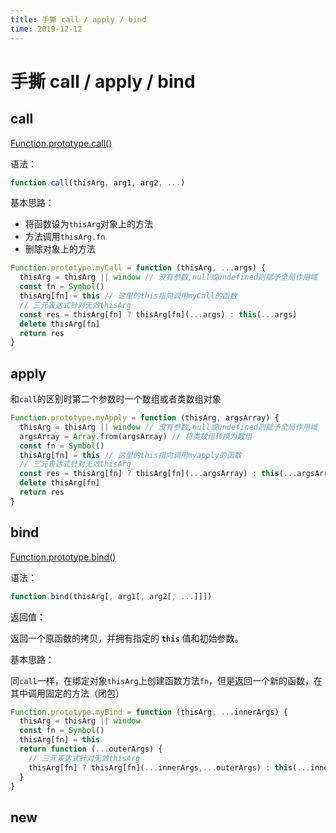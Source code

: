 ```yaml
---
title: 手撕 call / apply / bind
time: 2019-12-12
---
```

# 手撕 call / apply / bind

## call

[Function.prototype.call()](https://developer.mozilla.org/zh-CN/docs/Web/JavaScript/Reference/Global_Objects/Function/call)

语法：

```javascript
function.call(thisArg, arg1, arg2, ...)
```

基本思路：

- 将函数设为`thisArg`对象上的方法
- 方法调用`thisArg.fn`
- 删除对象上的方法

```javascript
Function.prototype.myCall = function (thisArg, ...args) {
  thisArg = thisArg || window // 没有参数,null或undefined则赋予全局作用域
  const fn = Symbol()
  thisArg[fn] = this // 这里的this指向调用myCall的函数
  // 三元表达式针对无效thisArg
  const res = thisArg[fn] ? thisArg[fn](...args) : this(...args)
  delete thisArg[fn]
  return res
}
```

## apply

和`call`的区别时第二个参数时一个数组或者类数组对象

```javascript
Function.prototype.myApply = function (thisArg, argsArray) {
  thisArg = thisArg || window // 没有参数,null或undefined则赋予全局作用域
  argsArray = Array.from(argsArray) // 将类数组转换为数组
  const fn = Symbol()
  thisArg[fn] = this // 这里的this指向调用myapply的函数
  // 三元表达式针对无效thisArg
  const res = thisArg[fn] ? thisArg[fn](...argsArray) : this(...argsArray)
  delete thisArg[fn]
  return res
}
```

## bind

[Function.prototype.bind()](https://developer.mozilla.org/zh-CN/docs/Web/JavaScript/Reference/Global_Objects/Function/bind)

语法：

```javascript
function.bind(thisArg[, arg1[, arg2[, ...]]])
```

返回值：

返回一个原函数的拷贝，并拥有指定的 **`this`** 值和初始参数。

基本思路：

同`call`一样，在绑定对象`thisArg`上创建函数方法`fn`，但是返回一个新的函数，在其中调用固定的方法（闭包）

```javascript
Function.prototype.myBind = function (thisArg, ...innerArgs) {
  thisArg = thisArg || window
  const fn = Symbol()
  thisArg[fn] = this
  return function (...outerArgs) {
    // 三元表达式针对无效thisArg
    thisArg[fn] ? thisArg[fn](...innerArgs,...outerArgs) : this(...innerArgs,...outerArgs)
  }
}
```

## new

